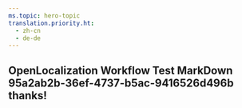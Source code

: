 ```yaml
---
ms.topic: hero-topic
translation.priority.ht: 
  - zh-cn
  - de-de
---
```

## OpenLocalization Workflow Test MarkDown 95a2ab2b-36ef-4737-b5ac-9416526d496b thanks!
